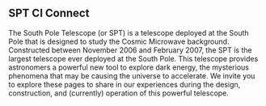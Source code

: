 ## SPT CI Connect

The South Pole Telescope (or SPT) is a telescope deployed at the South Pole
that is designed to study the Cosmic Microwave background. Constructed between
November 2006 and February 2007, the SPT is the largest telescope ever deployed
at the South Pole. This telescope provides astronomers a powerful new tool to
explore dark energy, the mysterious phenomena that may be causing the universe
to accelerate. We invite you to explore these pages to share in our experiences
during the design, construction, and (currently) operation of this powerful
telescope.
